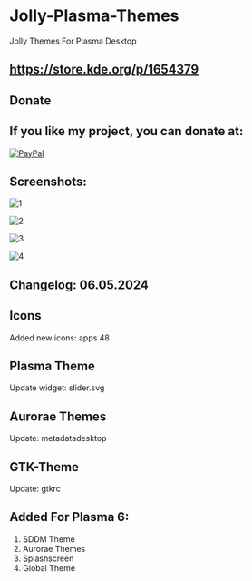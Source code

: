 # Jolly-Plasma-Themes
Jolly Themes For Plasma Desktop 

https://store.kde.org/p/1654379
-------------------------------

<html>
  <head>
    <meta charset="utf-8" />
  </head>
  <body>
    <h2>Donate</h2>
    <h2>If you like my project, you can donate at:</h2>
    <a href="https://www.paypal.com/paypalme/VesnaLazic">
    <img src="PayPal.png" alt="PayPal" />
    </a>
  </body>
</html>

Screenshots:
---------------

![1](https://github.com/L4ki/Jolly-Plasma-Themes/assets/45247573/8569ed2f-98c7-4e32-884c-d87e1502f48b)

![2](https://github.com/L4ki/Jolly-Plasma-Themes/assets/45247573/8f26b77e-984d-4d8f-a025-2e6087cb6804)

![3](https://github.com/L4ki/Jolly-Plasma-Themes/assets/45247573/d530fff3-133a-4db3-8ba0-d2c4f9a6fcd6)

![4](https://github.com/L4ki/Jolly-Plasma-Themes/assets/45247573/753ad52b-7129-48d8-baa7-d89fa397efa0)


Changelog: 06.05.2024
---------------------

Icons
------

Added new icons: apps 48

Plasma Theme
-------------

Update widget: slider.svg

Aurorae Themes
---------------

Update: metadatadesktop

GTK-Theme
----------

Update: gtkrc

Added For Plasma 6:
-------------------

1. SDDM Theme
2. Aurorae Themes
3. Splashscreen
4. Global Theme

